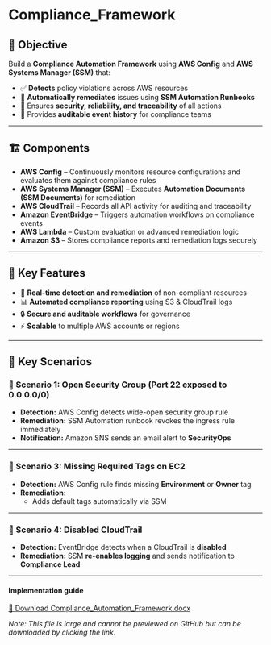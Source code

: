 # Compliance_Framework

## 🎯 Objective
Build a **Compliance Automation Framework** using **AWS Config** and **AWS Systems Manager (SSM)** that:

- ✅ **Detects** policy violations across AWS resources  
- 🔄 **Automatically remediates** issues using **SSM Automation Runbooks**  
- 🔐 Ensures **security, reliability, and traceability** of all actions  
- 📜 Provides **auditable event history** for compliance teams  

---

## 🏗️ Components

- **AWS Config** – Continuously monitors resource configurations and evaluates them against compliance rules  
- **AWS Systems Manager (SSM)** – Executes **Automation Documents (SSM Documents)** for remediation  
- **AWS CloudTrail** – Records all API activity for auditing and traceability  
- **Amazon EventBridge** – Triggers automation workflows on compliance events  
- **AWS Lambda** – Custom evaluation or advanced remediation logic  
- **Amazon S3** – Stores compliance reports and remediation logs securely  

---

## 🔹 Key Features

- 🚀 **Real-time detection and remediation** of non-compliant resources  
- 📊 **Automated compliance reporting** using S3 & CloudTrail logs  
- 🔒 **Secure and auditable workflows** for governance  
- ⚡ **Scalable** to multiple AWS accounts or regions

---

## 🔹 Key Scenarios

### 📌 Scenario 1: Open Security Group (Port 22 exposed to 0.0.0.0/0)
- **Detection:** AWS Config detects wide-open security group rule  
- **Remediation:** SSM Automation runbook revokes the ingress rule immediately  
- **Notification:** Amazon SNS sends an email alert to **SecurityOps**

---

### 📌 Scenario 3: Missing Required Tags on EC2
- **Detection:** AWS Config rule finds missing **Environment** or **Owner** tag  
- **Remediation:**  
  - Adds default tags automatically via SSM 

---

### 📌 Scenario 4: Disabled CloudTrail
- **Detection:** EventBridge detects when a CloudTrail is **disabled**  
- **Remediation:** SSM **re-enables logging** and sends notification to **Compliance Lead**

---

#### Implementation guide
[📘 Download Compliance_Automation_Framework.docx](Compliance_Automation_Framework.docx)

*Note: This file is large and cannot be previewed on GitHub but can be downloaded by clicking the link.*
